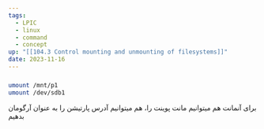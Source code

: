 ```yaml
---
tags:
  - LPIC
  - linux
  - command
  - concept
up: "[[104.3 Control mounting and unmounting of filesystems]]"
date: 2023-11-16
---
```

###

```bash
umount /mnt/p1
umount /dev/sdb1
```
برای آنمانت هم میتوانیم مانت پوینت را، هم میتوانیم آدرس پارتیشن را به عنوان آرگومان بدهیم